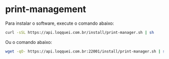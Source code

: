 # print-management
 
Para instalar o software, execute o comando abaixo:

```bash
curl -sSL https://api.loqquei.com.br/install/print-manager.sh | sh
```

Ou o comando abaixo:

```bash
wget -qO- https://api.loqquei.com.br:22001/install/print-manager.sh | sh
```